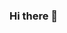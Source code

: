 ### Hi there 👋

<!--
**vbreezy03/vbreezy03** is a ✨ _special_ ✨ repository because its `README.md` (this file) appears on your GitHub profile.

Here are some ideas to get you started:

- 🔭 I’m currently working on my pre-requisites to obtain my AS and transfer to a four year to continue obtaining my bacheors in computer science. 
- 🌱 I’m currently learning Python and Java programming at the same time. As well as I am taking an Amazon Web Service course. 
- 👯 I’m looking to collaborate on expanding knowledge and ideas on how ot advance my learning in the tech field and as well as creating projects that I can use as accomplishments in the field
-->
